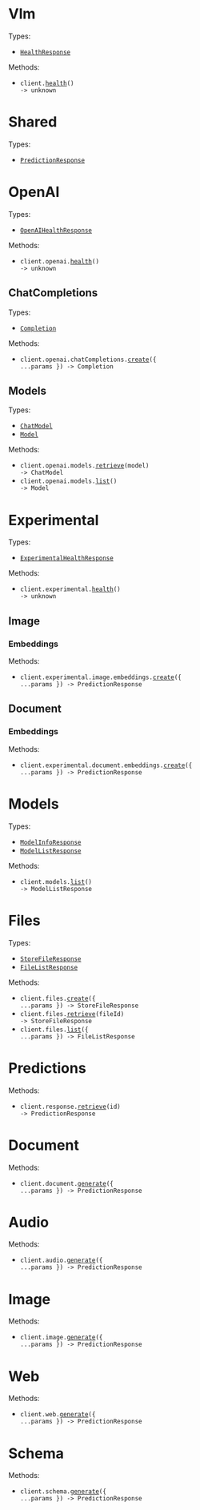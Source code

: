 # Vlm

Types:

- <code><a href="./src/resources/top-level.ts">HealthResponse</a></code>

Methods:

- <code title="get /v1/health">client.<a href="./src/index.ts">health</a>() -> unknown</code>

# Shared

Types:

- <code><a href="./src/resources/shared.ts">PredictionResponse</a></code>

# OpenAI

Types:

- <code><a href="./src/resources/openai/openai.ts">OpenAIHealthResponse</a></code>

Methods:

- <code title="get /v1/openai/health">client.openai.<a href="./src/resources/openai/openai.ts">health</a>() -> unknown</code>

## ChatCompletions

Types:

- <code><a href="./src/resources/openai/chat-completions.ts">Completion</a></code>

Methods:

- <code title="post /v1/openai/chat/completions">client.openai.chatCompletions.<a href="./src/resources/openai/chat-completions.ts">create</a>({ ...params }) -> Completion</code>

## Models

Types:

- <code><a href="./src/resources/openai/models.ts">ChatModel</a></code>
- <code><a href="./src/resources/openai/models.ts">Model</a></code>

Methods:

- <code title="get /v1/openai/models/{model}">client.openai.models.<a href="./src/resources/openai/models.ts">retrieve</a>(model) -> ChatModel</code>
- <code title="get /v1/openai/models">client.openai.models.<a href="./src/resources/openai/models.ts">list</a>() -> Model</code>

# Experimental

Types:

- <code><a href="./src/resources/experimental/experimental.ts">ExperimentalHealthResponse</a></code>

Methods:

- <code title="get /v1/experimental/health">client.experimental.<a href="./src/resources/experimental/experimental.ts">health</a>() -> unknown</code>

## Image

### Embeddings

Methods:

- <code title="post /v1/experimental/image/embeddings">client.experimental.image.embeddings.<a href="./src/resources/experimental/image/embeddings.ts">create</a>({ ...params }) -> PredictionResponse</code>

## Document

### Embeddings

Methods:

- <code title="post /v1/experimental/document/embeddings">client.experimental.document.embeddings.<a href="./src/resources/experimental/document/embeddings.ts">create</a>({ ...params }) -> PredictionResponse</code>

# Models

Types:

- <code><a href="./src/resources/models.ts">ModelInfoResponse</a></code>
- <code><a href="./src/resources/models.ts">ModelListResponse</a></code>

Methods:

- <code title="get /v1/models">client.models.<a href="./src/resources/models.ts">list</a>() -> ModelListResponse</code>

# Files

Types:

- <code><a href="./src/resources/files.ts">StoreFileResponse</a></code>
- <code><a href="./src/resources/files.ts">FileListResponse</a></code>

Methods:

- <code title="post /v1/files">client.files.<a href="./src/resources/files.ts">create</a>({ ...params }) -> StoreFileResponse</code>
- <code title="get /v1/files/{file_id}">client.files.<a href="./src/resources/files.ts">retrieve</a>(fileId) -> StoreFileResponse</code>
- <code title="get /v1/files">client.files.<a href="./src/resources/files.ts">list</a>({ ...params }) -> FileListResponse</code>

# Predictions

Methods:

- <code title="get /v1/predictions/{id}">client.response.<a href="./src/resources/response.ts">retrieve</a>(id) -> PredictionResponse</code>

# Document

Methods:

- <code title="post /v1/document/generate">client.document.<a href="./src/resources/document.ts">generate</a>({ ...params }) -> PredictionResponse</code>

# Audio

Methods:

- <code title="post /v1/audio/generate">client.audio.<a href="./src/resources/audio.ts">generate</a>({ ...params }) -> PredictionResponse</code>

# Image

Methods:

- <code title="post /v1/image/generate">client.image.<a href="./src/resources/image.ts">generate</a>({ ...params }) -> PredictionResponse</code>

# Web

Methods:

- <code title="post /v1/web/generate">client.web.<a href="./src/resources/web.ts">generate</a>({ ...params }) -> PredictionResponse</code>

# Schema

Methods:

- <code title="post /v1/schema/generate">client.schema.<a href="./src/resources/schema.ts">generate</a>({ ...params }) -> PredictionResponse</code>

